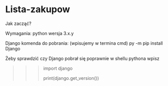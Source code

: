 # Lista-zakupow

Jak zacząć?

Wymagania:
python wersja 3.x.y

Django
komenda do pobrania: (wpisujemy w termina cmd)
py -m pip install Django

Żeby sprawdzić czy Django pobrał się poprawnie w shellu pythona wpisz 
>>> import django
>>>
>>> print(django.get_version())

